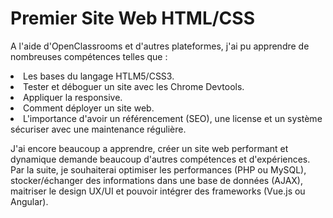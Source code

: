 # Premier Site Web HTML/CSS
A l'aide d'OpenClassrooms et d'autres plateformes, j'ai pu apprendre de nombreuses compétences telles que :
<li>Les bases du langage HTLM5/CSS3.
<li>Tester et déboguer un site avec les Chrome Devtools.
<li>Appliquer la responsive.
<li>Comment déployer un site web.
<li>L'importance d'avoir un référencement (SEO), une license et un système sécuriser avec une maintenance régulière.

J'ai encore beaucoup a apprendre, créer un site web performant et dynamique demande beaucoup d'autres compétences et d'expériences.
<br>Par la suite, je souhaiterai optimiser les performances (PHP ou MySQL), stocker/échanger des informations dans une base de données (AJAX), maitriser le design UX/UI et pouvoir intégrer des frameworks (Vue.js ou Angular).
